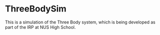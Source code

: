 # ThreeBodySim

This is a simulation of the Three Body system, which is being developed as part of the IRP at NUS High School.
